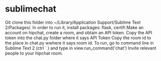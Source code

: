 sublimechat
===========
Git clone this folder into ~/Library/Application Support/Sublime Text 2/Packages/.
In order to run it, install packages: flask, certifi
Make an account on hipchat, create a room, and obtain an API token. Copy the API token into the chat.py folder where it says API Token
Copy the room id to the place in chat.py wwhere it says room id.
To run, go to command line in Sublime Text 2 (ctrl ` ) and type in view.run_command('chat')
Invite relevant people to your hipchat room.
